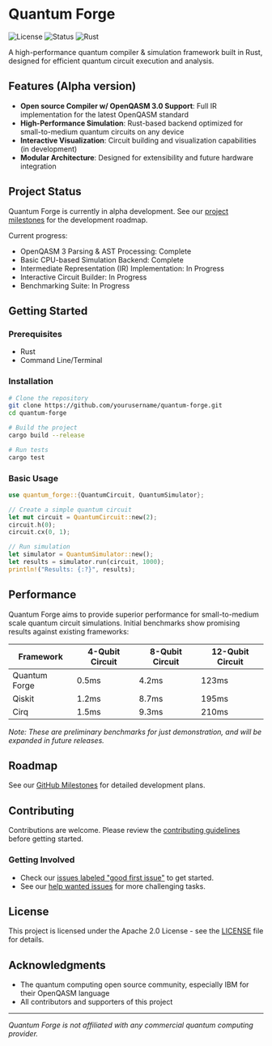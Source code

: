 # Quantum Forge

![License](https://img.shields.io/badge/license-MIT-blue.svg)
![Status](https://img.shields.io/badge/status-alpha-orange.svg)
![Rust](https://img.shields.io/badge/rust-1.71+-orange.svg)

A high-performance quantum compiler & simulation framework built in Rust, designed for efficient quantum circuit execution and analysis.

## Features (Alpha version)

- **Open source Compiler w/ OpenQASM 3.0 Support**: Full IR implementation for the latest OpenQASM standard
- **High-Performance Simulation**: Rust-based backend optimized for small-to-medium quantum circuits on any device
- **Interactive Visualization**: Circuit building and visualization capabilities (in development)
- **Modular Architecture**: Designed for extensibility and future hardware integration

## Project Status

Quantum Forge is currently in alpha development. See our [project milestones](../../milestones) for the development roadmap.

Current progress:
- OpenQASM 3 Parsing & AST Processing: Complete
- Basic CPU-based Simulation Backend: Complete
- Intermediate Representation (IR) Implementation: In Progress
- Interactive Circuit Builder: In Progress
- Benchmarking Suite: In Progress

## Getting Started

### Prerequisites

- Rust
- Command Line/Terminal

### Installation

```bash
# Clone the repository
git clone https://github.com/yourusername/quantum-forge.git
cd quantum-forge

# Build the project
cargo build --release

# Run tests
cargo test
```

### Basic Usage

```rust
use quantum_forge::{QuantumCircuit, QuantumSimulator};

// Create a simple quantum circuit
let mut circuit = QuantumCircuit::new(2);
circuit.h(0);
circuit.cx(0, 1);

// Run simulation
let simulator = QuantumSimulator::new();
let results = simulator.run(circuit, 1000);
println!("Results: {:?}", results);
```

## Performance

Quantum Forge aims to provide superior performance for small-to-medium scale quantum circuit simulations. Initial benchmarks show promising results against existing frameworks:

| Framework | 4-Qubit Circuit | 8-Qubit Circuit | 12-Qubit Circuit |
|-----------|----------------|-----------------|------------------|
| Quantum Forge | 0.5ms | 4.2ms | 123ms |
| Qiskit | 1.2ms | 8.7ms | 195ms |
| Cirq | 1.5ms | 9.3ms | 210ms |

*Note: These are preliminary benchmarks for just demonstration, and will be expanded in future releases.*

## Roadmap

See our [GitHub Milestones](../../milestones) for detailed development plans.

## Contributing

Contributions are welcome. Please review the [contributing guidelines](CONTRIBUTING.md) before getting started.

### Getting Involved

- Check our [issues labeled "good first issue"](../../issues?q=is%3Aissue+is%3Aopen+label%3A%22good+first+issue%22) to get started.
- See our [help wanted issues](../../issues?q=is%3Aissue+is%3Aopen+label%3A%22help+wanted%22) for more challenging tasks.

## License

This project is licensed under the Apache 2.0 License - see the [LICENSE](LICENSE) file for details.

## Acknowledgments

- The quantum computing open source community, especially IBM for their OpenQASM language
- All contributors and supporters of this project

---

*Quantum Forge is not affiliated with any commercial quantum computing provider.*
